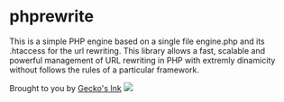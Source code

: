 # phprewrite
This is a simple PHP engine based on a single file engine.php and its .htaccess for the url rewriting.
This library allows a fast, scalable and powerful management of URL rewriting in PHP with extremly dinamicity without follows the rules of a particular framework.

Brought to you by [Gecko's Ink](https://geckos.ink/)
![](https://geckos.ink/images/geckos-new-logo.png)